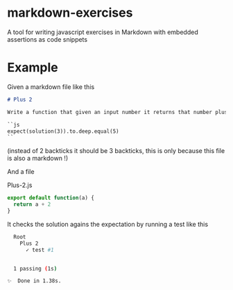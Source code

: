# markdown-exercises
A tool for writing javascript exercises in Markdown with embedded assertions as code snippets

# Example

Given a markdown file like this

```md
# Plus 2

Write a function that given an input number it returns that number plus 2

``js
expect(solution(3)).to.deep.equal(5)
``

```

(instead of 2 backticks it should be 3 backticks, this is only because this file is also a markdown !)

And a file

Plus-2.js
```js
export default function(a) {
  return a + 2
}
```

It checks the solution agains the expectation by running a test like this

```bash
  Root
    Plus 2
      ✓ test #1


  1 passing (1s)

✨  Done in 1.38s.
```
